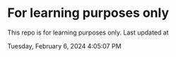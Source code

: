 # For learning purposes only
This repo is for learning purposes only.
Last updated at

Tuesday, February 6, 2024 4:05:07 PM

